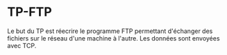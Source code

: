 # TP-FTP

Le but du TP est réecrire le programme FTP permettant d'échanger des fichiers sur le réseau d'une machine à l'autre.
Les données sont envoyées avec TCP.